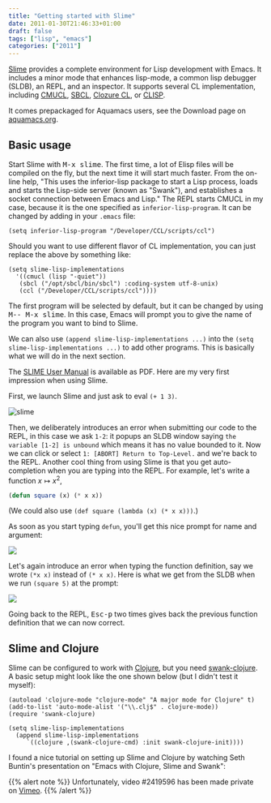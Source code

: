 ```yaml
---
title: "Getting started with Slime"
date: 2011-01-30T21:46:33+01:00
draft: false
tags: ["lisp", "emacs"]
categories: ["2011"]
---
```


[Slime](http://common-lisp.net/project/slime/) provides a complete environment for Lisp development with Emacs. It includes a minor mode that enhances lisp-mode, a common lisp debugger (SLDB), an REPL, and an inspector. It supports several CL implementation, including [CMUCL](http://www.cons.org/cmucl/), [SBCL](http://sbcl.sourceforge.net/), [Clozure CL](http://www.clozure.com/clozurecl.html), or [CLISP](http://www.gnu.org/software/clisp/).

It comes prepackaged for Aquamacs users, see the Download page on [aquamacs.org](http://aquamacs.org).

## Basic usage

Start Slime with <kbd>M-x slime</kbd>. The first time, a lot of Elisp files will be compiled on the fly, but the next time it will start much faster. From the on-line help, "This uses the inferior-lisp package to start a Lisp process, loads and starts the Lisp-side server (known as "Swank"), and establishes a socket connection between Emacs and Lisp." The REPL starts CMUCL in my case, because it is the one specified as `inferior-lisp-program`. It can be changed by adding in your `.emacs` file:

```emacs-lisp
(setq inferior-lisp-program "/Developer/CCL/scripts/ccl")
```

Should you want to use different flavor of CL implementation, you can just replace the above by something like:

```emacs-lisp
(setq slime-lisp-implementations
  '((cmucl (lisp "-quiet"))
   (sbcl ("/opt/sbcl/bin/sbcl") :coding-system utf-8-unix)
   (ccl ("/Developer/CCL/scripts/ccl"))))
```

The first program will be selected by default, but it can be changed by using <kbd>M-- M-x slime</kbd>. In this case, Emacs will prompt you to give the name of the program you want to bind to Slime.

We can also use `(append slime-lisp-implementations ...)` into the `(setq slime-lisp-implementations ...)` to add other programs. This is basically what we will do in the next section.

The <i class="fa fa-file-pdf-o fa-1x"></i> [SLIME User Manual](http://common-lisp.net/project/slime/doc/slime.pdf) is available as PDF. Here are my very first impression when using Slime.

First, we launch Slime and just ask to eval `(+ 1 3)`.

![slime](/img/20110130223138.png)

Then, we deliberately introduces an error when submitting our code to the REPL, in this case we ask `1-2`: it popups an SLDB window saying `the variable [1-2] is unbound` which means it has no value bounded to it. Now we can click or select `1: [ABORT] Return to Top-Level.` and we're back to the REPL. Another cool thing from using Slime is that you get auto-completion when you are typing into the REPL. For example, let's write a function $x \mapsto x^2$, 

```lisp
(defun square (x) (* x x))
```

(We could also use `(def square (lambda (x) (* x x)))`.)

As soon as you start typing `defun`, you'll get this nice prompt for name and argument:

![](/img/20110131163408.png)

Let's again introduce an error when typing the function definition, say we wrote `(*x x)` instead of `(* x x)`. Here is what we get from the SLDB when we run `(square 5)` at the prompt: 

![](/img/20110131163753.png)

Going back to the REPL, <kbd>Esc-p</kbd> two times gives back the previous function definition that we can now correct. 

## Slime and Clojure

Slime can be configured to work with [Clojure](http://clojure.org/), but you need [swank-clojure](https://github.com/technomancy/swank-clojure). A basic setup might look like the one shown below (but I didn't test it myself):

```emacs-lisp
(autoload 'clojure-mode "clojure-mode" "A major mode for Clojure" t)
(add-to-list 'auto-mode-alist '("\\.clj$" . clojure-mode))
(require 'swank-clojure)

(setq slime-lisp-implementations
  (append slime-lisp-implementations
     `((clojure ,(swank-clojure-cmd) :init swank-clojure-init))))
```

I found a nice tutorial on setting up Slime and Clojure by watching Seth Buntin's presentation on "Emacs with Clojure, Slime and Swank":

{{% alert note %}}
Unfortunately, video #2419596 has been made private on [Vimeo](https://vimeo.com/2419596).
{{% /alert %}}

